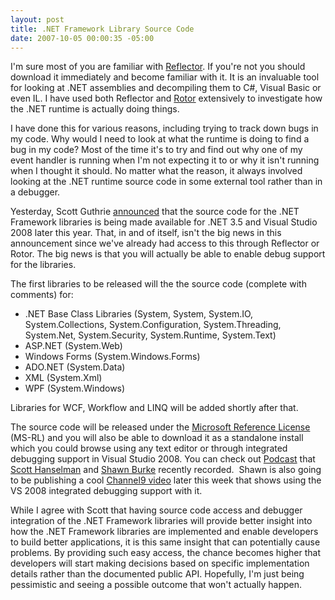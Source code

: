 ```yaml
---
layout: post
title: .NET Framework Library Source Code
date: 2007-10-05 00:00:35 -05:00
---
```


I'm sure most of you are familiar with [Reflector](http://www.aisto.com/roeder/dotnet/). If you're not you should download it immediately and become familiar with it. It is an invaluable tool for looking at .NET assemblies and decompiling them to C#, Visual Basic or even IL. I have used both Reflector and [Rotor](http://www.microsoft.com/downloads/details.aspx?FamilyId=8C09FD61-3F26-4555-AE17-3121B4F51D4D&displaylang=en) extensively to investigate how the .NET runtime is actually doing things.

I have done this for various reasons, including trying to track down bugs in my code. Why would I need to look at what the runtime is doing to find a bug in my code? Most of the time it's to try and find out why one of my event handler is running when I'm not expecting it to or why it isn't running when I thought it should. No matter what the reason, it always involved looking at the .NET runtime source code in some external tool rather than in a debugger.

Yesterday, Scott Guthrie [announced](http://weblogs.asp.net/scottgu/archive/2007/10/03/releasing-the-source-code-for-the-net-framework-libraries.aspx) that the source code for the .NET Framework libraries is being made available for .NET 3.5 and Visual Studio 2008 later this year. That, in and of itself, isn't the big news in this announcement since we've already had access to this through Reflector or Rotor. The big news is that you will actually be able to enable debug support for the libraries.

The first libraries to be released will the the source code (complete with comments) for:

*   .NET Base Class Libraries (System, System, System.IO, System.Collections, System.Configuration, System.Threading, System.Net, System.Security, System.Runtime, System.Text)
*   ASP.NET (System.Web)
*   Windows Forms (System.Windows.Forms)
*   ADO.NET (System.Data)
*   XML (System.Xml)
*   WPF (System.Windows) 

Libraries for WCF, Workflow and LINQ will be added shortly after that.

The source code will be released under the [Microsoft Reference License](http://www.microsoft.com/resources/sharedsource/licensingbasics/referencelicense.mspx) (MS-RL) and you will also be able to download it as a standalone install which you could browse using any text editor or through integrated debugging support in Visual Studio 2008. You can check out [Podcast](http://www.hanselminutes.com/default.aspx?showid=101) that [Scott Hanselman](http://www.hanselman.com/blog/) and [Shawn Burke](http://blogs.msdn.com/sburke/) recently recorded.  Shawn is also going to be publishing a cool [Channel9 video](http://channel9.msdn.com/) later this week that shows using the VS 2008 integrated debugging support with it.

While I agree with Scott that having source code access and debugger integration of the .NET Framework libraries will provide better insight into how the .NET Framework libraries are implemented and enable developers to build better applications, it is this same insight that can potentially cause problems. By providing such easy access, the chance becomes higher that developers will start making decisions based on specific implementation details rather than the documented public API. Hopefully, I'm just being pessimistic and seeing a possible outcome that won't actually happen.
